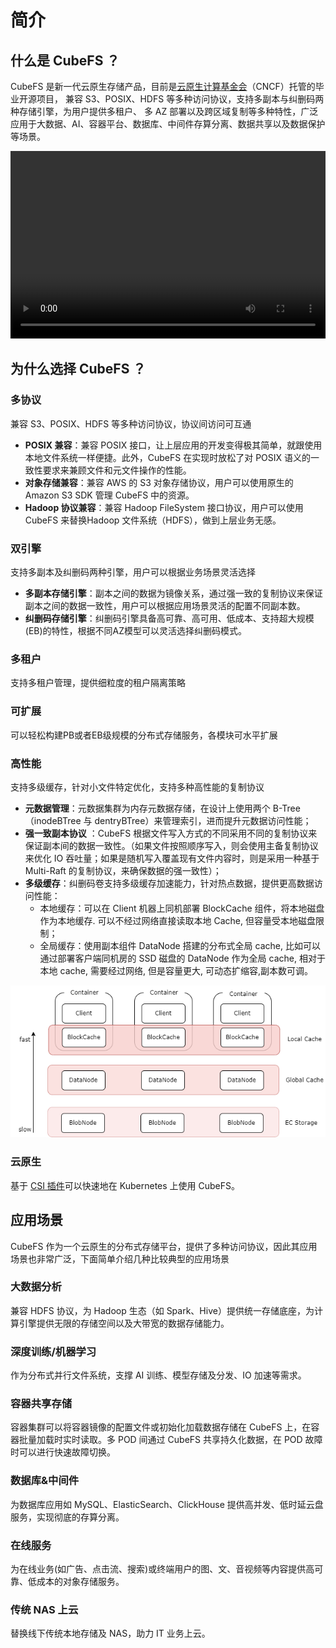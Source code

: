 # 简介 

## 什么是 CubeFS ？

CubeFS 是新一代云原生存储产品，目前是[云原生计算基金会](https://www.cncf.io/projects/cubefs/)（CNCF）托管的毕业开源项目， 兼容 S3、POSIX、HDFS 等多种访问协议，支持多副本与纠删码两种存储引擎，为用户提供多租户、
多 AZ 部署以及跨区域复制等多种特性，广泛应用于大数据、AI、容器平台、数据库、中间件存算分离、数据共享以及数据保护等场景。

<video width="100%" height="300" controls>
    <source src="https://ocs-cn-north1.heytapcs.com/cubefs/website-file/cubefsintro.mp4" type="video/mp4">
</video>

## 为什么选择 CubeFS ？

### 多协议

兼容 S3、POSIX、HDFS 等多种访问协议，协议间访问可互通

- **POSIX 兼容**：兼容 POSIX 接口，让上层应用的开发变得极其简单，就跟使用本地文件系统一样便捷。此外，CubeFS 在实现时放松了对 POSIX 语义的一致性要求来兼顾文件和元文件操作的性能。
- **对象存储兼容**：兼容 AWS 的 S3 对象存储协议，用户可以使用原生的 Amazon S3 SDK 管理 CubeFS 中的资源。
- **Hadoop 协议兼容**：兼容 Hadoop FileSystem 接口协议，用户可以使用 CubeFS 来替换Hadoop 文件系统（HDFS），做到上层业务无感。

### 双引擎

支持多副本及纠删码两种引擎，用户可以根据业务场景灵活选择

- **多副本存储引擎**：副本之间的数据为镜像关系，通过强一致的复制协议来保证副本之间的数据一致性，用户可以根据应用场景灵活的配置不同副本数。
- **纠删码存储引擎**：纠删码引擎具备高可靠、高可用、低成本、支持超大规模(EB)的特性，根据不同AZ模型可以灵活选择纠删码模式。

### 多租户

支持多租户管理，提供细粒度的租户隔离策略

### 可扩展

可以轻松构建PB或者EB级规模的分布式存储服务，各模块可水平扩展

### 高性能

支持多级缓存，针对小文件特定优化，支持多种高性能的复制协议

- **元数据管理**：元数据集群为内存元数据存储，在设计上使用两个 B-Tree（inodeBTree 与 dentryBTree）来管理索引，进而提升元数据访问性能；
- **强一致副本协议**
  ：CubeFS 根据文件写入方式的不同采用不同的复制协议来保证副本间的数据一致性。（如果文件按照顺序写入，则会使用主备复制协议来优化 IO 吞吐量；如果是随机写入覆盖现有文件内容时，则是采用一种基于 Multi-Raft 的复制协议，来确保数据的强一致性）；
- **多级缓存**：纠删码卷支持多级缓存加速能力，针对热点数据，提供更高数据访问性能：
    - 本地缓存：可以在 Client 机器上同机部署 BlockCache 组件，将本地磁盘作为本地缓存. 可以不经过网络直接读取本地 Cache, 但容量受本地磁盘限制；
    - 全局缓存：使用副本组件 DataNode 搭建的分布式全局 cache, 比如可以通过部署客户端同机房的 SSD 磁盘的 DataNode 作为全局 cache, 相对于本地 cache, 需要经过网络, 但是容量更大, 可动态扩缩容,副本数可调。

![cache](./pic/cfs-cache.png)

### 云原生

基于 [CSI 插件](../ecology/k8s.md)可以快速地在 Kubernetes 上使用 CubeFS。

## 应用场景

CubeFS 作为一个云原生的分布式存储平台，提供了多种访问协议，因此其应用场景也非常广泛，下面简单介绍几种比较典型的应用场景

### 大数据分析

兼容 HDFS 协议，为 Hadoop 生态（如 Spark、Hive）提供统一存储底座，为计算引擎提供无限的存储空间以及大带宽的数据存储能力。

### 深度训练/机器学习

作为分布式并行文件系统，支撑 AI 训练、模型存储及分发、IO 加速等需求。

### 容器共享存储

容器集群可以将容器镜像的配置文件或初始化加载数据存储在 CubeFS 上，在容器批量加载时实时读取。多 POD 间通过 CubeFS 共享持久化数据，在 POD 故障时可以进行快速故障切换。

### 数据库&中间件

为数据库应用如 MySQL、ElasticSearch、ClickHouse 提供高并发、低时延云盘服务，实现彻底的存算分离。

### 在线服务

为在线业务(如广告、点击流、搜索)或终端用户的图、文、音视频等内容提供高可靠、低成本的对象存储服务。

### 传统 NAS 上云

替换线下传统本地存储及 NAS，助力 IT 业务上云。
